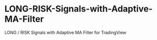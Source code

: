 # LONG-RISK-Signals-with-Adaptive-MA-Filter
LONG / RISK Signals with Adaptive MA Filter for TradingView
